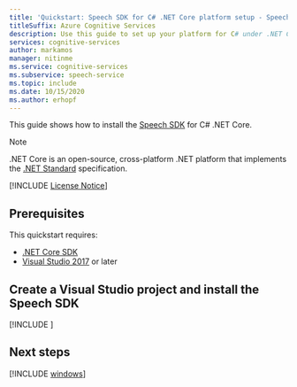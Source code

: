 ```yaml
---
title: 'Quickstart: Speech SDK for C# .NET Core platform setup - Speech service'
titleSuffix: Azure Cognitive Services
description: Use this guide to set up your platform for C# under .NET Core on Windows or macOS with the Speech service SDK.
services: cognitive-services
author: markamos
manager: nitinme
ms.service: cognitive-services
ms.subservice: speech-service
ms.topic: include
ms.date: 10/15/2020
ms.author: erhopf
---
```


This guide shows how to install the [Speech SDK](speech-sdk.md) for C# .NET Core.

> [!NOTE]
> .NET Core is an open-source, cross-platform .NET platform that implements the [.NET Standard](/dotnet/standard/net-standard) specification.

[!INCLUDE [License Notice](~/includes/cognitive-services-speech-service-license-notice.md)]

## Prerequisites

This quickstart requires:

* [.NET Core SDK](https://dotnet.microsoft.com/download)
* [Visual Studio 2017](https://visualstudio.microsoft.com/downloads/) or later

## Create a Visual Studio project and install the Speech SDK

[!INCLUDE [](~/includes/cognitive-services-speech-service-quickstart-dotnetcore-create-proj.md)]

## Next steps

[!INCLUDE [windows](../quickstart-list.md)]